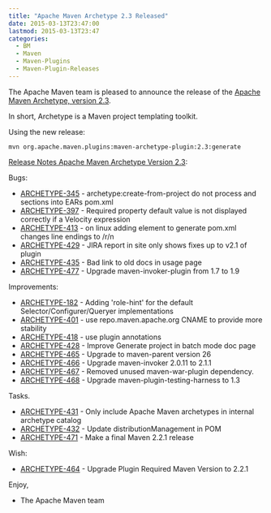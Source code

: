 ```yaml
---
title: "Apache Maven Archetype 2.3 Released"
date: 2015-03-13T23:47:00
lastmod: 2015-03-13T23:47
categories:
  - BM
  - Maven
  - Maven-Plugins
  - Maven-Plugin-Releases
---
```

The Apache Maven team is pleased to announce the release of the 
[Apache Maven Archetype, version 2.3](http://maven.apache.org/archetype/).

In short, Archetype is a Maven project templating toolkit.

Using the new release:

``` 
mvn org.apache.maven.plugins:maven-archetype-plugin:2.3:generate
```

<!-- more -->

[Release Notes Apache Maven Archetype Version 2.3](http://jira.codehaus.org/secure/ReleaseNote.jspa?projectId=11095&version=18127):

Bugs:

 * [ARCHETYPE-345](https://issues.apache.org/jira/browse/ARCHETYPE-345) - archetype:create-from-project do not process <jarModule> and <ejbModule> sections into EARs pom.xml
 * [ARCHETYPE-397](https://issues.apache.org/jira/browse/ARCHETYPE-397) - Required property default value is not displayed correctly if a Velocity expression
 * [ARCHETYPE-413](https://issues.apache.org/jira/browse/ARCHETYPE-413) - on linux adding <parent> element to generate pom.xml changes line endings to /r/n
 * [ARCHETYPE-429](https://issues.apache.org/jira/browse/ARCHETYPE-429) - JIRA report in site only shows fixes up to v2.1 of plugin
 * [ARCHETYPE-435](https://issues.apache.org/jira/browse/ARCHETYPE-435) - Bad link to old docs in usage page
 * [ARCHETYPE-477](https://issues.apache.org/jira/browse/ARCHETYPE-477) - Upgrade maven-invoker-plugin from 1.7 to 1.9

Improvements:

 * [ARCHETYPE-182](https://issues.apache.org/jira/browse/ARCHETYPE-182) - Adding 'role-hint' for the default Selector/Configurer/Queryer implementations
 * [ARCHETYPE-401](https://issues.apache.org/jira/browse/ARCHETYPE-401) - use repo.maven.apache.org CNAME to provide more stability
 * [ARCHETYPE-418](https://issues.apache.org/jira/browse/ARCHETYPE-418) - use plugin annotations
 * [ARCHETYPE-428](https://issues.apache.org/jira/browse/ARCHETYPE-428) - Improve Generate project in batch mode doc page
 * [ARCHETYPE-465](https://issues.apache.org/jira/browse/ARCHETYPE-465) - Upgrade to maven-parent version 26
 * [ARCHETYPE-466](https://issues.apache.org/jira/browse/ARCHETYPE-466) - Upgrade maven-invoker 2.0.11 to 2.1.1
 * [ARCHETYPE-467](https://issues.apache.org/jira/browse/ARCHETYPE-467) - Removed unused maven-war-plugin dependency.
 * [ARCHETYPE-468](https://issues.apache.org/jira/browse/ARCHETYPE-468) - Upgrade maven-plugin-testing-harness to 1.3

Tasks.

 * [ARCHETYPE-431](https://issues.apache.org/jira/browse/ARCHETYPE-431) - Only include Apache Maven archetypes in internal archetype catalog
 * [ARCHETYPE-432](https://issues.apache.org/jira/browse/ARCHETYPE-432) - Update distributionManagement in POM
 * [ARCHETYPE-471](https://issues.apache.org/jira/browse/ARCHETYPE-471) - Make a final Maven 2.2.1 release

Wish:

 * [ARCHETYPE-464](https://issues.apache.org/jira/browse/ARCHETYPE-464) - Upgrade Plugin Required Maven Version to 2.2.1


Enjoy,

- The Apache Maven team

